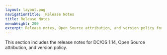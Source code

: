 ```yaml
---
layout: layout.pug
navigationTitle:  Release Notes  
title: Release Notes
menuWeight: 200
excerpt: Release notes, Open Source attribution, and version policy for DC/OS 1.14
---
```


This section includes the release notes for DC/OS 1.14, Open Source attribution, and version policy.
